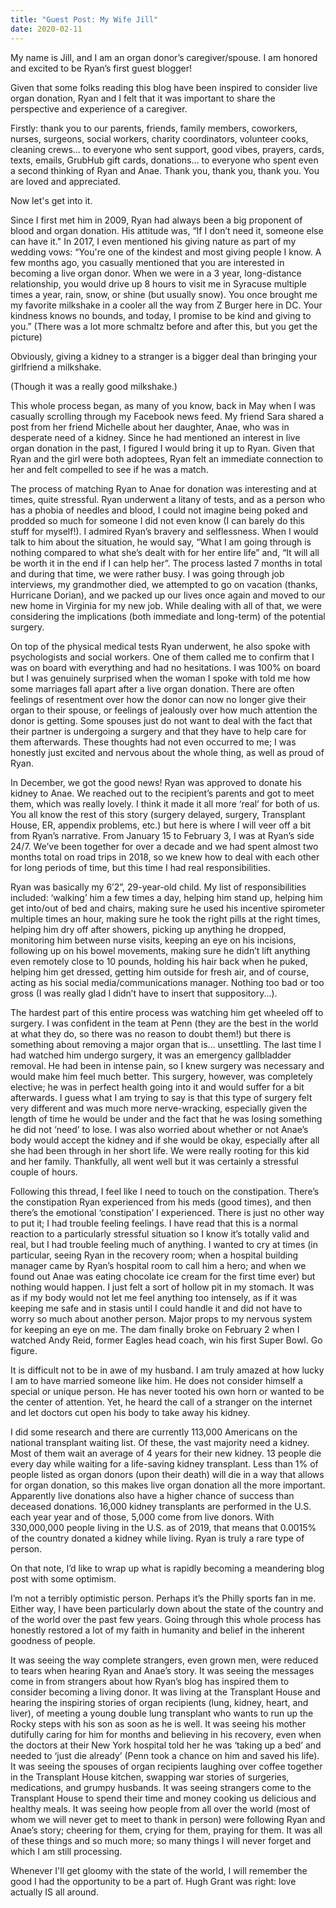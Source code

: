 ```yaml
---
title: "Guest Post: My Wife Jill"
date: 2020-02-11
---
```


My name is Jill, and I am an organ donor’s caregiver/spouse.  I am honored and excited to be Ryan’s first guest blogger!

Given that some folks reading this blog have been inspired to consider live organ donation, Ryan and I felt that it was important to share the perspective and experience of a caregiver.

Firstly: thank you to our parents, friends, family members, coworkers, nurses, surgeons, social workers, charity coordinators, volunteer cooks, cleaning crews... to everyone who sent support, good vibes, prayers, cards, texts, emails, GrubHub gift cards, donations... to everyone who spent even a second thinking of Ryan and Anae.  Thank you, thank you, thank you.   You are loved and appreciated.

Now let's get into it.

Since I first met him in 2009, Ryan had always been a big proponent of blood and organ donation.  His attitude was, “If I don’t need it, someone else can have it."  In 2017, I even mentioned his giving nature as part of my wedding vows: “You're one of the kindest and most giving people I know.  A few months ago, you casually mentioned that you are interested in becoming a live organ donor.  When we were in a 3 year, long-distance relationship, you would drive up 8 hours to visit me in Syracuse multiple times a year, rain, snow, or shine (but usually snow).  You once brought me my favorite milkshake in a cooler all the way from Z Burger here in DC.  Your kindness knows no bounds, and today, I promise to be kind and giving to you.” (There was a lot more schmaltz before and after this, but you get the picture)

Obviously, giving a kidney to a stranger is a bigger deal than bringing your girlfriend a milkshake.

(Though it was a really good milkshake.)

This whole process began, as many of you know, back in May when I was casually scrolling through my Facebook news feed.  My friend Sara shared a post from her friend Michelle about her daughter, Anae, who was in desperate need of a kidney.  Since he had mentioned an interest in live organ donation in the past, I figured I would bring it up to Ryan.  Given that Ryan and the girl were both adoptees, Ryan felt an immediate connection to her and felt compelled to see if he was a match.

The process of matching Ryan to Anae for donation was interesting and at times, quite stressful.  Ryan underwent a litany of tests, and as a person who has a phobia of needles and blood, I could not imagine being poked and prodded so much for someone I did not even know (I can barely do this stuff for myself!).  I admired Ryan’s bravery and selflessness.  When I would talk to him about the situation, he would say, “What I am going through is nothing compared to what she’s dealt with for her entire life” and, “It will all be worth it in the end if I can help her”. The process lasted 7 months in total and during that time, we were rather busy.  I was going through job interviews, my grandmother died, we attempted to go on vacation (thanks, Hurricane Dorian), and we packed up our lives once again and moved to our new home in Virginia for my new job.  While dealing with all of that, we were considering the implications (both immediate and long-term) of the potential surgery.

On top of the physical medical tests Ryan underwent, he also spoke with psychologists and social workers.  One of them called me to confirm that I was on board with everything and had no hesitations.  I was 100% on board but I was genuinely surprised when the woman I spoke with told me how some marriages fall apart after a live organ donation.  There are often feelings of resentment over how the donor can now no longer give their organ to their spouse, or feelings of jealously over how much attention the donor is getting.  Some spouses just do not want to deal with the fact that their partner is undergoing a surgery and that they have to help care for them afterwards. These thoughts had not even occurred to me; I was honestly just excited and nervous about the whole thing, as well as proud of Ryan.

In December, we got the good news!  Ryan was approved to donate his kidney to Anae.  We reached out to the recipient’s parents and got to meet them, which was really lovely.  I think it made it all more ‘real’ for both of us.  You all know the rest of this story (surgery delayed, surgery, Transplant House, ER, appendix problems, etc.) but here is where I will veer off a bit from Ryan’s narrative.  From January 15 to February 3, I was at Ryan’s side 24/7.  We’ve been together for over a decade and we had spent almost two months total on road trips in 2018, so we knew how to deal with each other for long periods of time, but this time I had real responsibilities.

Ryan was basically my 6’2”, 29-year-old child.  My list of responsibilities included: ‘walking’ him a few times a day, helping him stand up, helping him get into/out of bed and chairs, making sure he used his incentive spirometer multiple times an hour, making sure he took the right pills at the right times, helping him dry off after showers, picking up anything he dropped, monitoring him between nurse visits, keeping an eye on his incisions, following up on his bowel movements, making sure he didn’t lift anything even remotely close to 10 pounds, holding his hair back when he puked, helping him get dressed, getting him outside for fresh air, and of course, acting as his social media/communications manager.  Nothing too bad or too gross (I was really glad I didn’t have to insert that suppository...).

The hardest part of this entire process was watching him get wheeled off to surgery.  I was confident in the team at Penn (they are the best in the world at what they do, so there was no reason to doubt them!) but there is something about removing a major organ that is… unsettling.  The last time I had watched him undergo surgery, it was an emergency gallbladder removal.  He had been in intense pain, so I knew surgery was necessary and would make him feel much better.  This surgery, however, was completely elective; he was in perfect health going into it and would suffer for a bit afterwards.  I guess what I am trying to say is that this type of surgery felt very different and was much more nerve-wracking, especially given the length of time he would be under and the fact that he was losing something he did not ‘need’ to lose.  I was also worried about whether or not Anae’s body would accept the kidney and if she would be okay, especially after all she had been through in her short life.  We were really rooting for this kid and her family.  Thankfully, all went well but it was certainly a stressful couple of hours.

Following this thread, I feel like I need to touch on the constipation.  There’s the constipation Ryan experienced from his meds (good times), and then there’s the emotional ‘constipation’ I experienced.  There is just no other way to put it; I had trouble feeling feelings.  I have read that this is a normal reaction to a particularly stressful situation so I know it’s totally valid and real, but I had trouble feeling much of anything.  I wanted to cry at times (in particular, seeing Ryan in the recovery room; when a hospital building manager came by Ryan’s hospital room to call him a hero; and when we found out Anae was eating chocolate ice cream for the first time ever) but nothing would happen.  I just felt a sort of hollow pit in my stomach.  It was as if my body would not let me feel anything too intensely, as if it was keeping me safe and in stasis until I could handle it and did not have to worry so much about another person.  Major props to my nervous system for keeping an eye on me.  The dam finally broke on February 2 when I watched Andy Reid, former Eagles head coach, win his first Super Bowl.  Go figure.

It is difficult not to be in awe of my husband.  I am truly amazed at how lucky I am to have married someone like him.  He does not consider himself a special or unique person.  He has never tooted his own horn or wanted to be the center of attention.  Yet, he heard the call of a stranger on the internet and let doctors cut open his body to take away his kidney.

I did some research and there are currently 113,000 Americans on the national transplant waiting list.  Of these, the vast majority need a kidney.  Most of them wait an average of 4 years for their new kidney.  13 people die every day while waiting for a life-saving kidney transplant.  Less than 1% of people listed as organ donors (upon their death) will die in a way that allows for organ donation, so this makes live organ donation all the more important.  Apparently live donations also have a higher chance of success than deceased donations.  16,000 kidney transplants are performed in the U.S. each year year and of those, 5,000 come from live donors.  With 330,000,000 people living in the U.S. as of 2019, that means that 0.0015% of the country donated a kidney while living.  Ryan is truly a rare type of person.

On that note, I’d like to wrap up what is rapidly becoming a meandering blog post with some optimism.

I’m not a terribly optimistic person.  Perhaps it’s the Philly sports fan in me.  Either way, I have been particularly down about the state of the country and of the world over the past few years.  Going through this whole process has honestly restored a lot of my faith in humanity and belief in the inherent goodness of people.

It was seeing the way complete strangers, even grown men, were reduced to tears when hearing Ryan and Anae’s story.  It was seeing the messages come in from strangers about how Ryan’s blog has inspired them to consider becoming a living donor.  It was living at the Transplant House and hearing the inspiring stories of organ recipients (lung, kidney, heart, and liver), of meeting a young double lung transplant who wants to run up the Rocky steps with his son as soon as he is well.  It was seeing his mother dutifully caring for him for months and believing in his recovery, even when the doctors at their New York hospital told her he was ‘taking up a bed’ and needed to ‘just die already’ (Penn took a chance on him and saved his life).  It was seeing the spouses of organ recipients laughing over coffee together in the Transplant House kitchen, swapping war stories of surgeries, medications, and grumpy husbands.  It was seeing strangers come to the Transplant House to spend their time and money cooking us delicious and healthy meals.  It was seeing how people from all over the world (most of whom we will never get to meet to thank in person) were following Ryan and Anae’s story; cheering for them, crying for them, praying for them.  It was all of these things and so much more; so many things I will never forget and which I am still processing.

Whenever I'll get gloomy with the state of the world, I will remember the good I had the opportunity to be a part of.  Hugh Grant was right: love actually IS all around.
